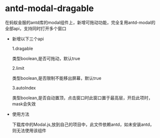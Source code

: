 # antd-modal-dragable
在蚂蚁金服的antd库的modal组件上，新增可拖动功能，完全复用antd-modal的全部api，支持同时打开多个窗口

- 新增以下三个api

  1.dragable

    类型boolean,是否可拖动，默认true

  2.limit

    类型boolean,是否限制不能移出屏幕，默认true

  3.autoIndex

    类型boolean,是否自动置顶，点击窗口时此窗口置于最高层，开启此项时，mask会失效
    
- 使用方法
 
    下载库中的Modal.js,放到自己的项目中，此文件依赖antd，如未安装antd，则无法使用该组件
